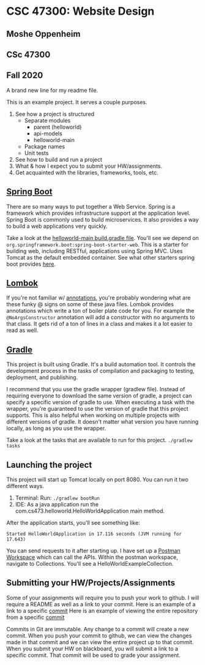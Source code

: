 # CSC 47300: Website Design

## Moshe Oppenheim
## CSc 47300
## Fall 2020

A brand new line for my readme file. 

This is an example project. It serves a couple purposes.

1. See how a project is structured
    - Separate modules
        - parent (helloworld)
        - api-models
        - helloworld-main
    - Package names
    - Unit tests
2. See how to build and run a project
3. What & how I expect you to submit your HW/assignments.
4. Get acquainted with the libraries, frameworks, tools, etc.

## [Spring Boot](https://spring.io/projects/spring-boot#overview)
There are so many ways to put together a Web Service. Spring is a framework which provides infrastructure support at the application level. Spring Boot is commonly used to build microservices. It also provides a way to build a web applications very quickly. 

Take a look at the [helloworld-main build.gradle file](../helloworld-main/build.gradle). You'll see we depend on `org.springframework.boot:spring-boot-starter-web`. This is a starter for building web, including RESTful, applications using Spring MVC. Uses Tomcat as the default embedded container. See what other starters spring boot provides [here](https://docs.spring.io/spring-boot/docs/2.2.2.RELEASE/reference/htmlsingle/#using-boot-starter).
    
## [Lombok](https://projectlombok.org/)
If you're not familiar w/ [annotations](https://docs.oracle.com/javase/tutorial/java/annotations/), you're probably wondering what are these funky @ signs on some of these java files. Lombok provides annotations which write a ton of boiler plate code for you. For example the `@NoArgsConstructor` annotation will add a constructor with no arguments to that class. It gets rid of a ton of lines in a class and makes it a lot easier to read as well.
    
## [Gradle](https://docs.gradle.org/current/userguide/userguide.html)
This project is built using Gradle. It's a build automation tool. It controls the development process in the tasks of compilation and packaging to testing, deployment, and publishing.

I recommend that you use the gradle wrapper (gradlew file). Instead of requiring everyone to download the same version of gradle, a project can specify a specific version of gradle to use. When executing a task with the wrapper, you're guaranteed to use the version of gradle that this project supports. This is also helpful when working on multiple projects with different versions of gradle. It doesn't matter what version you have running locally, as long as you use the wrapper.

Take a look at the tasks that are available to run for this project.
`./gradlew tasks`

## Launching the project
This project will start up Tomcat locally on port 8080.
You can run it two different ways. 

1. Terminal:
Run: `./gradlew bootRun`
2. IDE:
As a java application run the com.cs473.helloworld.HelloWorldApplication main method.

After the application starts, you'll see something like:
```
Started HelloWorldApplication in 17.116 seconds (JVM running for 17.643)
```

You can send requests to it after starting up. I have set up a [Postman Workspace](https://app.getpostman.com/join-team?invite_code=a5890d1c0b4165b6faed150ca15e2c4b&ws=8b82b292-7236-430a-946a-7c5ec65e1864) which can call the APIs.
Within the postman workspace, navigate to Collections. You'll see a HelloWorldExampleCollection.

## Submitting your HW/Projects/Assignments
Some of your assignments will require you to push your work to github. I will require a README as well as a link to your commit.
Here is an example of a link to a specific [commit](https://github.com/michelle-sasson/teaching_cs473/commit/c90576a2dabf0fafc37742c9240ff1f2d10563c4)
Here is an example of viewing the entire repository from a specific [commit](https://github.com/michelle-sasson/teaching_cs473/tree/c90576a2dabf0fafc37742c9240ff1f2d10563c4)

Commits in Git are immutable. Any change to a commit will create a new commit. When you push your commit to github, we can view the changes made in that commit and we can view the entire project up to that commit. When you submit your HW on blackboard, you will submit a link to a specific commit. That commit will be used to grade your assignment.

